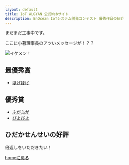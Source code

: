```yaml
---
layout: default
title: IoT ALGYAN 公式Webサイト
description: EnOcean IoTシステム開発コンテスト 優秀作品の紹介
---
```


<style>
  .btn {
    display: none;
  }
</style>

まだまだ工事中です。

ここに小暮理事長のアツいメッセージが！？？

![イケメン！](kogure.jpg)

## 最優秀賞

- [ほげほげ](01)

## 優秀賞

- [ふがふが](02)
- [ぴよぴよ](03)

## ひだかせんせいの好評

倍返しをいただきたい！

[homeに戻る](../index)
